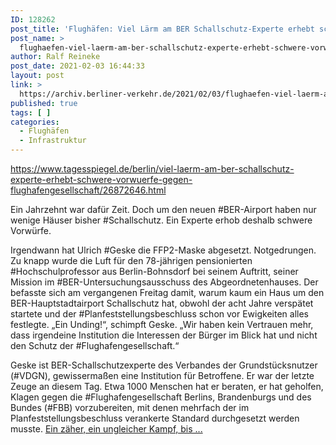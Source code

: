 ```yaml
---
ID: 128262
post_title: 'Flughäfen: Viel Lärm am BER Schallschutz-Experte erhebt schwere Vorwürfe gegen Flughafengesellschaft, aus Der Tagesspiegel'
post_name: >
  flughaefen-viel-laerm-am-ber-schallschutz-experte-erhebt-schwere-vorwuerfe-gegen-flughafengesellschaft-aus-der-tagesspiegel
author: Ralf Reineke
post_date: 2021-02-03 16:44:33
layout: post
link: >
  https://archiv.berliner-verkehr.de/2021/02/03/flughaefen-viel-laerm-am-ber-schallschutz-experte-erhebt-schwere-vorwuerfe-gegen-flughafengesellschaft-aus-der-tagesspiegel/
published: true
tags: [ ]
categories:
  - Flughäfen
  - Infrastruktur
---
```

https://www.tagesspiegel.de/berlin/viel-laerm-am-ber-schallschutz-experte-erhebt-schwere-vorwuerfe-gegen-flughafengesellschaft/26872646.html

Ein Jahrzehnt war dafür Zeit. Doch um den neuen #BER-Airport haben nur wenige Häuser bisher #Schallschutz. Ein Experte erhob deshalb schwere Vorwürfe.

Irgendwann hat Ulrich #Geske die FFP2-Maske abgesetzt. Notgedrungen. Zu knapp wurde die Luft für den 78-jährigen pensionierten #Hochschulprofessor aus Berlin-Bohnsdorf bei seinem Auftritt, seiner Mission im #BER-Untersuchungsausschuss des Abgeordnetenhauses. Der befasste sich am vergangenen Freitag damit, warum kaum ein Haus um den BER-Hauptstadtairport Schallschutz hat, obwohl der acht Jahre verspätet startete und der #Planfeststellungsbeschluss schon vor Ewigkeiten alles festlegte. „Ein Unding!“, schimpft Geske. „Wir haben kein Vertrauen mehr, dass irgendeine Institution die Interessen der Bürger im Blick hat und nicht den Schutz der #Flughafengesellschaft.“

Geske ist BER-Schallschutzexperte des Verbandes der Grundstücksnutzer (#VDGN), gewissermaßen eine Institution für Betroffene. Er war der letzte Zeuge an diesem Tag. Etwa 1000 Menschen hat er beraten, er hat geholfen, Klagen gegen die #Flughafengesellschaft Berlins, Brandenburgs und des Bundes (#FBB) vorzubereiten, mit denen mehrfach der im Planfeststellungsbeschluss verankerte Standard durchgesetzt werden musste. <a href="https://www.tagesspiegel.de/berlin/viel-laerm-am-ber-schallschutz-experte-erhebt-schwere-vorwuerfe-gegen-flughafengesellschaft/26872646.html">Ein zäher, ein ungleicher Kampf, bis ...</a>